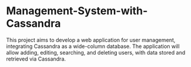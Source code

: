 # Management-System-with-Cassandra
This project aims to develop a web application for user management, integrating Cassandra as a wide-column database. The application will allow adding, editing, searching, and deleting users, with data stored and retrieved via Cassandra.
